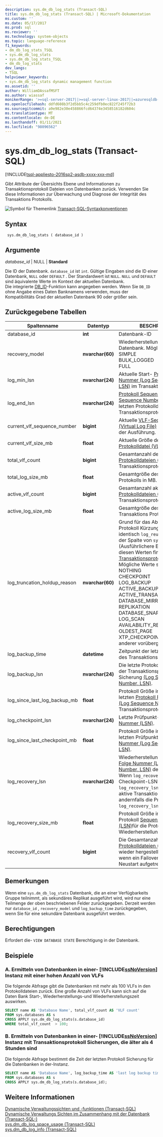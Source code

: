 ```yaml
---
description: sys.dm_db_log_stats (Transact-SQL)
title: sys.dm_db_log_stats (Transact-SQL) | Microsoft-Dokumentation
ms.custom: ''
ms.date: 05/17/2017
ms.prod: sql
ms.reviewer: ''
ms.technology: system-objects
ms.topic: language-reference
f1_keywords:
- dm_db_log_stats_TSQL
- sys.dm_db_log_stats
- sys.dm_db_log_stats_TSQL
- dm_db_log_stats
dev_langs:
- TSQL
helpviewer_keywords:
- sys.dm_db_log_stats dynamic management function
ms.assetid: ''
author: WilliamDAssafMSFT
ms.author: wiassaf
monikerRange: '>=sql-server-2017||>=sql-server-linux-2017||=azuresqldb-mi-current'
ms.openlocfilehash: ddfd608b3f2d5bb5c4c259dfb0ec822f245f72b3
ms.sourcegitcommit: a9e982e30e458866fcd64374e3458516182d604c
ms.translationtype: MT
ms.contentlocale: de-DE
ms.lasthandoff: 01/11/2021
ms.locfileid: "98096562"
---
```

# <a name="sysdm_db_log_stats-transact-sql"></a>sys.dm_db_log_stats (Transact-SQL)   
[!INCLUDE[tsql-appliesto-2016sp2-asdb-xxxx-xxx-md](../../includes/tsql-appliesto-2016sp2-asdb-xxxx-xxx-md.md)]

Gibt Attribute der Übersichts Ebene und Informationen zu Transaktionsprotokoll Dateien von Datenbanken zurück. Verwenden Sie diese Informationen zur Überwachung und Diagnose der Integrität des Transaktions Protokolls.   
  
 ![Symbol für Themenlink](../../database-engine/configure-windows/media/topic-link.gif "Symbol für Themenlink") [Transact-SQL-Syntaxkonventionen](../../t-sql/language-elements/transact-sql-syntax-conventions-transact-sql.md)  
  
## <a name="syntax"></a>Syntax  
  
```  
 sys.dm_db_log_stats ( database_id )
```  
  
## <a name="arguments"></a>Argumente  

*database_id* | NULL | **Standard**

Die ID der Datenbank. `database_id` ist `int`. Gültige Eingaben sind die ID einer Datenbank, `NULL` oder `DEFAULT` . Der Standardwert ist `NULL`. `NULL` und `DEFAULT` sind äquivalente Werte im Kontext der aktuellen Datenbank.  
Die integrierte [DB_ID](../../t-sql/functions/db-id-transact-sql.md)-Funktion kann angegeben werden. Wenn Sie `DB_ID` ohne Angabe eines Daten Banknamens verwenden, muss der Kompatibilitäts Grad der aktuellen Datenbank 90 oder größer sein.

  
## <a name="tables-returned"></a>Zurückgegebene Tabellen  
  
|Spaltenname|Datentyp|BESCHREIBUNG|  
|-----------------|---------------|-----------------|  
|database_id    |**int**    |Datenbank-ID |  
|recovery_model |**nvarchar(60)**   |   Wiederherstellungs Modell der Datenbank. Mögliche Werte sind: <br /> SIMPLE<br /> BULK_LOGGED <br /> FULL |  
|log_min_lsn    |**nvarchar(24)**   |   Aktuelle Start- [Protokoll Folge Nummer (Log Sequence Number, LSN)](../../relational-databases/sql-server-transaction-log-architecture-and-management-guide.md#Logical_Arch) im Transaktionsprotokoll.|  
|log_end_lsn    |**nvarchar(24)**   |   [Protokoll Sequenznummer (Log Sequence Number, LSN)](../../relational-databases/sql-server-transaction-log-architecture-and-management-guide.md#Logical_Arch) des letzten Protokolldaten Satzes im Transaktionsprotokoll.|  
|current_vlf_sequence_number    |**bigint** |   Aktuelle [VLF-Sequenznummer (Virtual Log File)](../../relational-databases/sql-server-transaction-log-architecture-and-management-guide.md#physical_arch) zum Zeitpunkt der Ausführung.|  
|current_vlf_size_mb    |**float**  |   Aktuelle Größe der [virtuellen Protokolldatei (VLF)](../../relational-databases/sql-server-transaction-log-architecture-and-management-guide.md#physical_arch) in MB.|   
|total_vlf_count    |**bigint** |   Gesamtanzahl der [virtuellen Protokolldateien (VLFs)](../../relational-databases/sql-server-transaction-log-architecture-and-management-guide.md#physical_arch) im Transaktionsprotokoll. |  
|total_log_size_mb  |**float**  |   Gesamtgröße des Transaktions Protokolls in MB. |  
|active_vlf_count   |**bigint** |   Gesamtanzahl aktiver [virtueller Protokolldateien (VLFs)](../../relational-databases/sql-server-transaction-log-architecture-and-management-guide.md#physical_arch) im Transaktionsprotokoll.|  
|active_log_size_mb |**float**  |   Gesamtgröße des aktiven Transaktions Protokolls in MB.|  
|log_truncation_holdup_reason   |**nvarchar(60)**   |   Grund für das Abschneiden der Protokoll Kürzung. Der Wert ist identisch  `log_reuse_wait_desc` mit der Spalte von `sys.databases` .  (Ausführlichere Erläuterungen zu diesen Werten finden Sie [im Transaktionsprotokoll](../../relational-databases/logs/the-transaction-log-sql-server.md).) <br />Mögliche Werte sind: <br />NOTHING<br />CHECKPOINT<br />LOG_BACKUP<br />ACTIVE_BACKUP_OR_RESTORE<br />ACTIVE_TRANSACTION<br />DATABASE_MIRRORING<br />REPLIKATION<br />DATABASE_SNAPSHOT_CREATION<br />LOG_SCAN<br />AVAILABILITY_REPLICA<br />OLDEST_PAGE<br />XTP_CHECKPOINT<br />anderer vorübergehender |  
|log_backup_time    |**datetime**   |   Zeitpunkt der letzten Sicherung des Transaktions Protokolls.|   
|log_backup_lsn |**nvarchar(24)**   |   Die letzte Protokoll Folge Nummer der Transaktionsprotokoll Sicherung [(Log Sequence Number, LSN)](../../relational-databases/sql-server-transaction-log-architecture-and-management-guide.md#Logical_Arch).|   
|log_since_last_log_backup_mb   |**float**  |   Protokoll Größe in MB seit der letzten [Protokoll Folge Nummer (Log Sequence Number, LSN)](../../relational-databases/sql-server-transaction-log-architecture-and-management-guide.md#Logical_Arch)der Transaktionsprotokoll Sicherung.|  
|log_checkpoint_lsn |**nvarchar(24)**   |   Letzte Prüfpunkt- [Protokoll Folge Nummer (LSN)](../../relational-databases/sql-server-transaction-log-architecture-and-management-guide.md#Logical_Arch).|  
|log_since_last_checkpoint_mb   |**float**  |   Protokoll Größe in MB seit der letzten Prüfpunkt- [Protokoll Folge Nummer (Log Sequence Number, LSN)](../../relational-databases/sql-server-transaction-log-architecture-and-management-guide.md#Logical_Arch).|  
|log_recovery_lsn   |**nvarchar(24)**   |   Wiederherstellungs- [Protokoll Folge Nummer (Log Sequence Number, LSN)](../../relational-databases/sql-server-transaction-log-architecture-and-management-guide.md#Logical_Arch) der Datenbank. Wenn `log_recovery_lsn` vor der Checkpoint-LSN auftritt, `log_recovery_lsn` ist die älteste aktive Transaktions-LSN, andernfalls die Prüfpunkt- `log_recovery_lsn` LSN.|  
|log_recovery_size_mb   |**float**  |   Protokoll Größe in MB seit Protokoll [Sequenznummer (LSN)](../../relational-databases/sql-server-transaction-log-architecture-and-management-guide.md#Logical_Arch)für die Protokoll Wiederherstellung.|  
|recovery_vlf_count |**bigint** |   Die Gesamtanzahl der [virtuellen Protokolldateien (VLFs)](../../relational-databases/sql-server-transaction-log-architecture-and-management-guide.md#physical_arch) , die wieder hergestellt werden sollen, wenn ein Failover oder ein Server Neustart aufgetreten ist. |  


## <a name="remarks"></a>Bemerkungen
Wenn eine `sys.dm_db_log_stats` Datenbank, die an einer Verfügbarkeits Gruppe teilnimmt, als sekundäres Replikat ausgeführt wird, wird nur eine Teilmenge der oben beschriebenen Felder zurückgegeben.  Derzeit werden nur `database_id` , `recovery_model` und `log_backup_time` zurückgegeben, wenn Sie für eine sekundäre Datenbank ausgeführt werden.   

## <a name="permissions"></a>Berechtigungen  
Erfordert die- `VIEW DATABASE STATE` Berechtigung in der Datenbank.   
  
## <a name="examples"></a>Beispiele  

### <a name="a-determining-databases-in-a-ssnoversion-instance-with-high-number-of-vlfs"></a>A. Ermitteln von Datenbanken in einer- [!INCLUDE[ssNoVersion](../../includes/ssnoversion-md.md)] Instanz mit einer hohen Anzahl von VLFs   
Die folgende Abfrage gibt die Datenbanken mit mehr als 100 VLFs in den Protokolldateien zurück. Eine große Anzahl von VLFs kann sich auf die Daten Bank Start-, Wiederherstellungs-und Wiederherstellungszeit auswirken.

```sql  
SELECT name AS 'Database Name', total_vlf_count AS 'VLF count' 
FROM sys.databases AS s
CROSS APPLY sys.dm_db_log_stats(s.database_id) 
WHERE total_vlf_count  > 100;
```   

### <a name="b-determining-databases-in-a-ssnoversion-instance-with-transaction-log-backups-older-than-4-hours"></a>B. Ermitteln von Datenbanken in einer- [!INCLUDE[ssNoVersion](../../includes/ssnoversion-md.md)] Instanz mit Transaktionsprotokoll Sicherungen, die älter als 4 Stunden sind   
Die folgende Abfrage bestimmt die Zeit der letzten Protokoll Sicherung für die Datenbanken in der-Instanz.

```sql  
SELECT name AS 'Database Name', log_backup_time AS 'last log backup time' 
FROM sys.databases AS s
CROSS APPLY sys.dm_db_log_stats(s.database_id); 
```

## <a name="see-also"></a>Weitere Informationen  
[Dynamische Verwaltungssichten und -funktionen &#40;Transact-SQL&#41;](../../relational-databases/system-dynamic-management-views/system-dynamic-management-views.md)   
[Dynamische Verwaltungs Sichten im Zusammenhang mit der Datenbank &#40;Transact-SQL-&#41;](../../relational-databases/system-dynamic-management-views/database-related-dynamic-management-views-transact-sql.md)   
[sys.dm_db_log_space_usage &#40;Transact-SQL&#41;](../../relational-databases/system-dynamic-management-views/sys-dm-db-log-space-usage-transact-sql.md)   
[sys.dm_db_log_info &#40;Transact-SQL&#41;](../../relational-databases/system-dynamic-management-views/sys-dm-db-log-info-transact-sql.md)    
  
